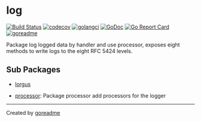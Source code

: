 # log

[![Build Status](https://travis-ci.org/go-4devs/log.svg?branch=master)](https://travis-ci.org/go-4devs/log)
[![codecov](https://codecov.io/gh/go-4devs/log/branch/master/graph/badge.svg)](https://codecov.io/gh/go-4devs/log)
[![golangci](https://golangci.com/badges/github.com/go-4devs/log.svg)](https://golangci.com/r/github.com/go-4devs/log)
[![GoDoc](https://godoc.org/github.com/go-4devs/log?status.svg)](http://godoc.org/github.com/go-4devs/log)
[![Go Report Card](https://goreportcard.com/badge/github.com/go-4devs/log)](https://goreportcard.com/report/github.com/go-4devs/log)
[![goreadme](https://goreadme.herokuapp.com/badge/go-4devs/log.svg)](https://goreadme.herokuapp.com)

Package log logged data by handler and use processor, exposes eight methods to write logs to the eight RFC 5424 levels.

## Sub Packages

* [lorgus](./lorgus)

* [processor](./processor): Package processor add processors for the logger


---

Created by [goreadme](https://github.com/apps/goreadme)
